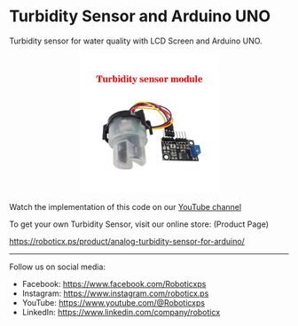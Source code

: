 # Turbidity Sensor and Arduino UNO

Turbidity sensor for water quality with LCD Screen and Arduino UNO.

<p align="center">
<picture>
  <img alt="VL53L0X Time-of-Flight Distance Sensor" src="turbidity-sensor.jpeg" width="50%" hight="50%" >
</picture>
</p>

Watch the implementation of this code on our [YouTube channel](https://www.youtube.com/@Roboticxps)

To get your own Turbidity Sensor, visit our online store: (Product Page)

https://roboticx.ps/product/analog-turbidity-sensor-for-arduino/

----

Follow us on social media:

* Facebook: https://www.facebook.com/Roboticxps
* Instagram: https://www.instagram.com/roboticx.ps
* YouTube: https://www.youtube.com/@Roboticxps
* LinkedIn: https://www.linkedin.com/company/roboticx
